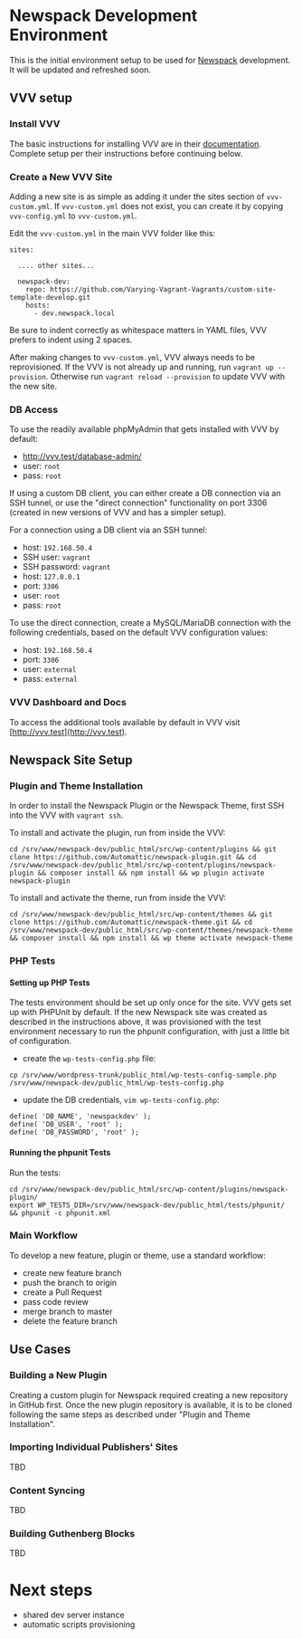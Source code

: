# Newspack Development Environment

This is the initial environment setup to be used for [Newspack](#) development. It will be updated and refreshed soon.

## VVV setup

### Install VVV

The basic instructions for installing VVV are in their [documentation](https://varyingvagrantvagrants.org/docs/en-US/installation/software-requirements/). Complete setup per their instructions before continuing below.

### Create a New VVV Site

Adding a new site is as simple as adding it under the sites section of `vvv-custom.yml`.
If `vvv-custom.yml` does not exist, you can create it by copying `vvv-config.yml` to `vvv-custom.yml`.

Edit the `vvv-custom.yml` in the main VVV folder like this:
```
sites:

  .... other sites...

  newspack-dev:
    repo: https://github.com/Varying-Vagrant-Vagrants/custom-site-template-develop.git
    hosts:
      - dev.newspack.local
```

Be sure to indent correctly as whitespace matters in YAML files, VVV prefers to indent using 2 spaces.

After making changes to `vvv-custom.yml`, VVV always needs to be reprovisioned.
If the VVV is not already up and running, run `vagrant up --provision`.
Otherwise run `vagrant reload --provision` to update VVV with the new site.

### DB Access

To use the readily available phpMyAdmin that gets installed with VVV by default:
* http://vvv.test/database-admin/
* user: `root`
* pass: `root`

If using a custom DB client, you can either create a DB connection via an SSH tunnel, or use the "direct connection" functionality on port 3306 (created in new versions of VVV and has a simpler setup).

For a connection using a DB client via an SSH tunnel:
* host: `192.168.50.4`
* SSH user: `vagrant`
* SSH password: `vagrant` 
* host: `127.0.0.1`
* port: `3306`
* user: `root`
* pass: `root`

To use the direct connection, create a MySQL/MariaDB connection with the following credentials, based on the default VVV configuration values:
* host: `192.168.50.4`
* port: `3306`
* user: `external`
* pass: `external`

### VVV Dashboard and Docs

To access the additional tools available by default in VVV visit [http://vvv.test](http://vvv.test).

## Newspack Site Setup

### Plugin and Theme Installation

In order to install the Newspack Plugin or the Newspack Theme, first SSH into the VVV with `vagrant ssh`.

To install and activate the plugin, run from inside the VVV:
```
cd /srv/www/newspack-dev/public_html/src/wp-content/plugins && git clone https://github.com/Automattic/newspack-plugin.git && cd /srv/www/newspack-dev/public_html/src/wp-content/plugins/newspack-plugin && composer install && npm install && wp plugin activate newspack-plugin
```

To install and activate the theme, run from inside the VVV:
```
cd /srv/www/newspack-dev/public_html/src/wp-content/themes && git clone https://github.com/Automattic/newspack-theme.git && cd /srv/www/newspack-dev/public_html/src/wp-content/themes/newspack-theme && composer install && npm install && wp theme activate newspack-theme
```

### PHP Tests

#### Setting up PHP Tests

The tests environment should be set up only once for the site. VVV gets set up with PHPUnit by default. If the new Newspack site was created as described in the instructions above, it was provisioned with the test environment necessary to run the phpunit configuration, with just a little bit of configuration.

* create the `wp-tests-config.php` file:
```
cp /srv/www/wordpress-trunk/public_html/wp-tests-config-sample.php /srv/www/newspack-dev/public_html/wp-tests-config.php
```

* update the DB credentials, `vim wp-tests-config.php`:
```
define( 'DB_NAME', 'newspackdev' );
define( 'DB_USER', 'root' );
define( 'DB_PASSWORD', 'root' );
```

#### Running the phpunit Tests

Run the tests:
```
cd /srv/www/newspack-dev/public_html/src/wp-content/plugins/newspack-plugin/
export WP_TESTS_DIR=/srv/www/newspack-dev/public_html/tests/phpunit/ && phpunit -c phpunit.xml
```

### Main Workflow

To develop a new feature, plugin or theme, use a standard workflow:
* create new feature branch
* push the branch to origin
* create a Pull Request
* pass code review
* merge branch to master
* delete the feature branch

## Use Cases

### Building a New Plugin

Creating a custom plugin for Newspack required creating a new repository in GitHub first. Once the new plugin repository is available, it is to be cloned following the same steps as described under "Plugin and Theme Installation".

### Importing Individual Publishers' Sites

TBD

### Content Syncing

TBD

### Building Guthenberg Blocks

TBD

# Next steps
* shared dev server instance
* automatic scripts provisioning


